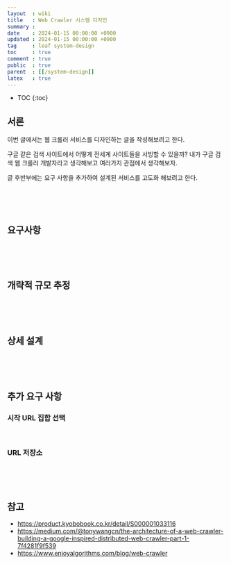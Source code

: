 ```yaml
---
layout  : wiki
title   : Web Crawler 시스템 디자인
summary :
date    : 2024-01-15 00:00:00 +0900
updated : 2024-01-15 00:00:00 +0900
tag     : leaf system-design
toc     : true
comment : true
public  : true
parent  : [[/system-design]]
latex   : true
---
```

* TOC
{:toc}

## 서론

이번 글에서는 웹 크롤러 서비스를 디자인하는 글을 작성해보려고 한다. 

구글 같은 검색 사이트에서 어떻게 전세계 사이트들을 서빙할 수 있을까? 내가 구글 검색 웹 크롤러 개발자라고 생각해보고 여러가지 관점에서 생각해보자.

글 후반부에는 요구 사항을 추가하여 설계된 서비스를 고도화 해보려고 한다.

<br><br><br>

## 요구사항

<br><br><br>

## 개략적 규모 추정

<br><br><br>

## 상세 설계

<br><br><br>

## 추가 요구 사항

### 시작 URL 집합 선택

<br>

### URL 저장소

<br><br><br>

## 참고

- https://product.kyobobook.co.kr/detail/S000001033116
- https://medium.com/@tonywangcn/the-architecture-of-a-web-crawler-building-a-google-inspired-distributed-web-crawler-part-1-7f4281f9f539
- https://www.enjoyalgorithms.com/blog/web-crawler